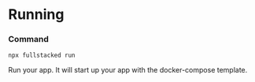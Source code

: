 # Running

### Command
```shell
npx fullstacked run
```
Run your app. It will start up your app with the docker-compose template.
